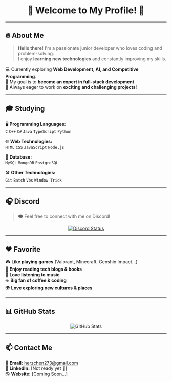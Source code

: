 <h1 align="center">🌟 Welcome to My Profile! 🌟</h1>

---

## 🔥 About Me  
> **Hello there!** I'm a passionate junior developer who loves coding and problem-solving.  
> I enjoy **learning new technologies** and constantly improving my skills.  

💻 Currently exploring **Web Development, AI, and Competitive Programming**.  
🎯 My goal is to **become an expert in full-stack development**.  
🚀 Always eager to work on **exciting and challenging projects**!  

---

## 🎓 Studying  
🖥️ **Programming Languages:**  
`C` `C++` `C#` `Java` `TypeScript` `Python`  

🌐 **Web Technologies:**  
`HTML` `CSS` `JavaScript` `Node.js`  

💾 **Database:**  
`MySQL` `MongoDB` `PostgreSQL`  

🛠 **Other Technologies:**  
`Git` `Batch` `Vbs` `Window Trick`

---

## 🎧 Discord  
> 🗨️ Feel free to connect with me on Discord!  

<p align="center">
  <a href="https://discord.com/users/984085171408080897">
    <img src="https://lanyard.cnrad.dev/api/984085171408080897" alt="Discord Status">
  </a>
</p>

---

## ❤️ Favorite  
🎮 **Like playing games** (Valorant, Minecraft, Genshin Impact...)  
📖 **Enjoy reading tech blogs & books**  
🎵 **Love listening to music**  
☕ **Big fan of coffee & coding**  
🌍 **Love exploring new cultures & places**  

---

## 📊 GitHub Stats  
<p align="center">
  <img src="https://github-readme-stats.vercel.app/api?username=Herzchen&show_icons=true&theme=radical" alt="GitHub Stats">
</p>

---

## 📫 Contact Me  
📩 **Email:** [herzchen273@gmail.com](mailto:herzchen273@gmail.com)  
🔗 **LinkedIn:** [Not ready yet 🤭]  
🌎 **Website:** [Coming Soon...]  

